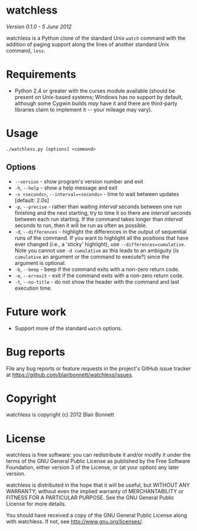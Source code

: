 watchless
=========

*Version 0.1.0 - 5 June 2012*

watchless is a Python clone of the standard Unix ``watch`` command with the
addition of paging support along the lines of another standard Unix command,
``less``.

Requirements
============

* Python 2.4 or greater with the curses module available (should be present on
  Unix-based systems; Windows has no support by default, although some Cygwin
  builds *may* have it and there are third-party libraries claim to implement
  it -- your mileage may vary).

Usage
=====

``./watchless.py [options] <command>``

Options
-------

* ``--version`` - show program's version number and exit
* ``-h``, ``--help`` - show a help message and exit
* ``-n <seconds>``, ``--interval=<seconds>`` - time to wait between updates [default: 2.0s]
* ``-p``, ``--precise`` - rather than waiting *interval* seconds between one
  run finishing and the next starting, try to time it so there are *interval*
  seconds between each run starting. If the command takes longer than
  *interval* seconds to run, then it will be run as often as possible.
* ``-d``, ``--differences`` - highlight the differences in the output of
  sequential runs of the command. If you want to highlight all the positions
  that have ever changed (i.e., a 'sticky' highlight), use
  ``--differences=cumulative``. Note you cannot use ``-d cumulative`` as this
  leads to an ambiguity (is ``cumulative`` an argument or the command to
  execute?) since the argument is optional.
* ``-b``, ``--beep`` - beep if the command exits with a non-zero return code.
* ``-e``, ``--errexit`` - exit if the command exits with a non-zero return code.
* ``-t``, ``--no-title`` - do not show the header with the command and last execution time.

Future work
===========

* Support more of the standard ``watch`` options.

Bug reports
===========

File any bug reports or feature requests in the project's GitHub issue tracker at
<https://github.com/blairbonnett/watchless/issues>.

Copyright
=========

watchless is copyright (c) 2012 Blair Bonnett

License
=======

watchless is free software: you can redistribute it and/or modify it under the
terms of the GNU General Public License as published by the Free Software
Foundation, either version 3 of the License, or (at your option) any later
version.

watchless is distributed in the hope that it will be useful, but WITHOUT ANY
WARRANTY; without even the implied warranty of MERCHANTABILITY or FITNESS FOR
A PARTICULAR PURPOSE.  See the GNU General Public License for more details.

You should have received a copy of the GNU General Public License along with
watchless.  If not, see <http://www.gnu.org/licenses/>.
